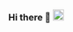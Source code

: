 ### Hi there 👋  <img src="https://i.imgur.com/579PYMP.gif" width="20" height="20" />

<!--![Alt Text](https://i.imgur.com/579PYMP.gif)-->

<!--<img src="https://i.imgur.com/579PYMP.gif" width="40" height="40" />-->

<!--
**mkjdy/mkjdy** is a ✨ _special_ ✨ repository because its `README.md` (this file) appears on your GitHub profile.

Here are some ideas to get you started:

- 🔭 I’m currently working on ...
- 🌱 I’m currently learning ...
- 👯 I’m looking to collaborate on ...
- 🤔 I’m looking for help with ...
- 💬 Ask me about ...
- 📫 How to reach me: ...
- 😄 Pronouns: ...
- ⚡ Fun fact: ...
-->
